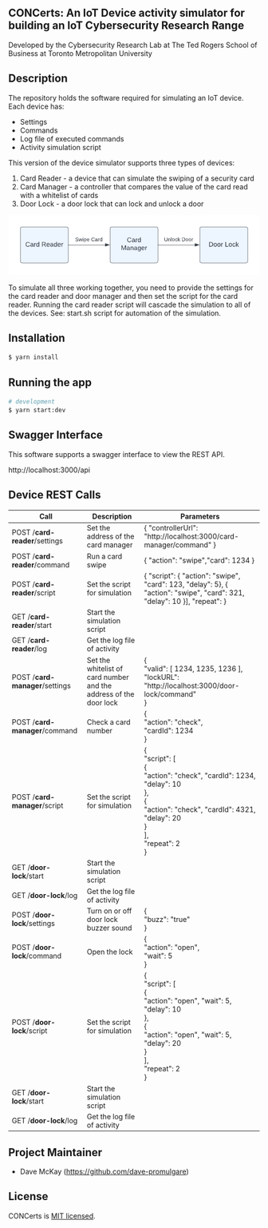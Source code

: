 ## CONCerts: An IoT Device activity simulator for building an IoT Cybersecurity Research Range

Developed by the Cybersecurity Research Lab at The Ted Rogers School of Business at Toronto Metropolitan University

## Description

The repository holds the software required for simulating an IoT device. Each device has:

- Settings
- Commands
- Log file of executed commands
- Activity simulation script

This version of the device simulator supports three types of devices:

1. Card Reader - a device that can simulate the swiping of a security card
2. Card Manager - a controller that compares the value of the card read with a whitelist of cards
3. Door Lock - a door lock that can lock and unlock a door

![Card Reader Pattern](https://github.com/CRLTeam/CONCerts-device/blob/main/documentation/CardReaderPattern.png?raw=true)

To simulate all three working together, you need to provide the settings for the card reader and door manager and then set the script for the card reader.  Running the card reader script will cascade the simulation to all of the devices.  See: start.sh script for automation of the simulation.

## Installation

```bash
$ yarn install
```

## Running the app

```bash
# development
$ yarn start:dev
```

## Swagger Interface

This software supports a swagger interface to view the REST API.

http://localhost:3000/api

## Device REST Calls

| Call                            | Description                                                  | Parameters                                                   |
| ------------------------------- | ------------------------------------------------------------ | ------------------------------------------------------------ |
| POST /**card-reader**/settings  | Set the address of the card manager                          | { "controllerUrl": "http://localhost:3000/card-manager/command" } |
| POST /**card-reader**/command   | Run a card swipe                                             | { "action": "swipe","card": 1234 }          |
| POST /**card-reader**/script    | Set the script for simulation                                | { "script": { "action": "swipe", "card": 123, "delay": 5}, { "action": "swipe", "card": 321, "delay": 10 }], "repeat": } |
| GET /**card-reader**/start      | Start the simulation script                                  |                                                              |
| GET /**card-reader**/log        | Get the log file of activity                                 |                                                              |
| POST /**card-manager**/settings | Set the whitelist of card number and the address of the door lock | {<br/>  "valid": [ 1234, 1235, 1236  ],<br/>  "lockURL": "http://localhost:3000/door-lock/command"<br/>} |
| POST /**card-manager**/command  | Check a card number                                          | {<br/>  "action": "check",<br/>  "cardId": 1234<br/>}        |
| POST /**card-manager**/script   | Set the script for simulation                                | {<br/>  "script": [<br/>    {<br/>      "action": "check", "cardId": 1234, "delay": 10<br/>    },<br/>    {<br/>      "action": "check", "cardId": 4321,  "delay": 20<br/>    }<br/>  ],<br/>  "repeat": 2<br/>} |
| GET /**door-lock**/start        | Start the simulation script                                  |                                                              |
| GET /**door-lock**/log          | Get the log file of activity                                 |                                                              |
| POST /**door-lock**/settings    | Turn on or off door lock buzzer sound                        | {<br/>  "buzz": "true"<br/>}                                 |
| POST /**door-lock**/command     | Open the lock                                                | {<br/>  "action": "open",<br/>  "wait": 5<br/>}              |
| POST /**door-lock**/script      | Set the script for simulation                                | {<br/>  "script": [<br/>    {<br/>      "action": "open", "wait": 5, "delay": 10<br/>    },<br/>    {<br/>      "action": "open", "wait": 5, "delay": 20<br/>    }<br/>  ],<br/>  "repeat": 2<br/>} |
| GET /**door-lock**/start        | Start the simulation script                                  |                                                              |
| GET /**door-lock**/log          | Get the log file of activity                                 |                                                              |



## Project Maintainer

- Dave McKay (https://github.com/dave-promulgare)

## License

CONCerts is [MIT licensed](LICENSE).

